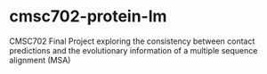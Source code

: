 # cmsc702-protein-lm
CMSC702 Final Project exploring the consistency between contact predictions and the evolutionary information of a multiple sequence alignment (MSA)
